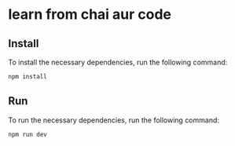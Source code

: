 # learn from chai aur code

## Install

To install the necessary dependencies, run the following command:

```sh
npm install
```

## Run 

To run the necessary dependencies, run the following command:

```sh
npm run dev
```